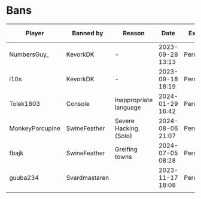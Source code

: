 # Bans



<table data-full-width="true"><thead><tr><th>Player</th><th>Banned by</th><th>Reason</th><th>Date</th><th>Expires</th><th>Type of Suspension</th></tr></thead><tbody><tr><td>NumbersGuy_</td><td>KevorkDK</td><td>-</td><td>2023-09-28 13:13</td><td>Permanent</td><td>Ban</td></tr><tr><td>i10s</td><td>KevorkDK</td><td>-</td><td>2023-09-18 18:19</td><td>Permanent</td><td>Ban</td></tr><tr><td>Tolek1803</td><td>Console</td><td>Inappropriate language</td><td>2024-01-29 16:42</td><td>Permanent</td><td>Ban</td></tr><tr><td>MonkeyPorcupine</td><td>SwineFeather</td><td>Severe Hacking. (Solo)</td><td> 2024-08-06 21:07</td><td>Permanent</td><td>Ban</td></tr><tr><td>fbajk</td><td>SwineFeather</td><td>Greifing towns</td><td>2024-07-05 08:28</td><td>Permanent</td><td>Ban</td></tr><tr><td>guuba234</td><td>Svardmastaren</td><td></td><td>2023-11-17 18:08</td><td>Permanent</td><td>Ban</td></tr><tr><td></td><td></td><td></td><td></td><td></td><td></td></tr></tbody></table>
